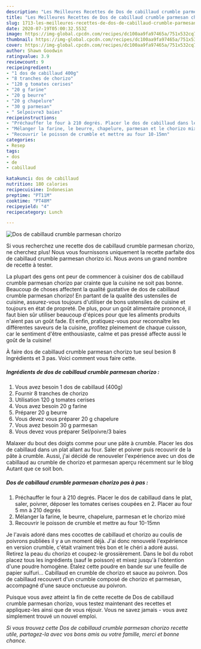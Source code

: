 ```yaml
---
description: "Les Meilleures Recettes de Dos de cabillaud crumble parmesan chorizo"
title: "Les Meilleures Recettes de Dos de cabillaud crumble parmesan chorizo"
slug: 1713-les-meilleures-recettes-de-dos-de-cabillaud-crumble-parmesan-chorizo
date: 2020-07-19T05:00:32.553Z
image: https://img-global.cpcdn.com/recipes/dc100aa9fa97465a/751x532cq70/dos-de-cabillaud-crumble-parmesan-chorizo-photo-principale-de-la-recette.jpg
thumbnail: https://img-global.cpcdn.com/recipes/dc100aa9fa97465a/751x532cq70/dos-de-cabillaud-crumble-parmesan-chorizo-photo-principale-de-la-recette.jpg
cover: https://img-global.cpcdn.com/recipes/dc100aa9fa97465a/751x532cq70/dos-de-cabillaud-crumble-parmesan-chorizo-photo-principale-de-la-recette.jpg
author: Shawn Goodwin
ratingvalue: 3.9
reviewcount: 9
recipeingredient:
- "1 dos de cabillaud 400g"
- "8 tranches de chorizo"
- "120 g tomates cerises"
- "20 g farine"
- "20 g beurre"
- "20 g chapelure"
- "30 g parmesan"
- " Selpoivre3 baies"
recipeinstructions:
- "Préchauffer le four à 210 degrés. Placer le dos de cabillaud dans le plat, saler, poivrer, déposer les tomates cerises coupées en 2. Placer au four 5 mn à 210 degrés"
- "Mélanger la farine, le beurre, chapelure, parmesan et le chorizo mixé"
- "Recouvrir le poisson de crumble et mettre au four 10-15mn"
categories:
- Resep
tags:
- dos
- de
- cabillaud

katakunci: dos de cabillaud 
nutrition: 180 calories
recipecuisine: Indonesian
preptime: "PT11M"
cooktime: "PT48M"
recipeyield: "4"
recipecategory: Lunch

---
```



![Dos de cabillaud crumble parmesan chorizo](https://img-global.cpcdn.com/recipes/dc100aa9fa97465a/751x532cq70/dos-de-cabillaud-crumble-parmesan-chorizo-photo-principale-de-la-recette.jpg)

Si vous recherchez une recette dos de cabillaud crumble parmesan chorizo, ne cherchez plus! Nous vous fournissons uniquement la recette parfaite dos de cabillaud crumble parmesan chorizo ici. Nous avons un grand nombre de recette à tester.

La plupart des gens ont peur de commencer à cuisiner dos de cabillaud crumble parmesan chorizo par crainte que la cuisine ne soit pas bonne. Beaucoup de choses affectent la qualité gustative de dos de cabillaud crumble parmesan chorizo! En partant de la qualité des ustensiles de cuisine, assurez-vous toujours d'utiliser de bons ustensiles de cuisine et toujours en état de propreté. De plus, pour un goût alimentaire prononcé, il faut bien sûr utiliser beaucoup d'épices pour que les aliments produits n'aient pas un goût fade. Et enfin, pratiquez-vous pour reconnaître les différentes saveurs de la cuisine, profitez pleinement de chaque cuisson, car le sentiment d'être enthousiaste, calme et pas pressé affecte aussi le goût de la cuisine!

<!--inarticleads1-->

À faire dos de cabillaud crumble parmesan chorizo tue seul besion 8 Ingrédients et 3 pas. Voici comment vous faire cette.

##### Ingrédients de dos de cabillaud crumble parmesan chorizo :

1. Vous avez besoin 1 dos de cabillaud (400g)
1. Fournir 8 tranches de chorizo
1. Utilisation 120 g tomates cerises
1. Vous avez besoin 20 g farine
1. Préparer 20 g beurre
1. Vous devez vous préparer 20 g chapelure
1. Vous avez besoin 30 g parmesan
1. Vous devez vous préparer  Sel/poivre/3 baies


Malaxer du bout des doigts comme pour une pâte à crumble. Placer les dos de cabillaud dans un plat allant au four. Saler et poivrer puis recouvrir de la pâte à crumble. Aussi, j&#39;ai décidé de renouveler l&#39;expérience avec un dos de cabillaud au crumble de chorizo et parmesan aperçu récemment sur le blog Autant que ce soit bon. 

<!--inarticleads2-->

##### Dos de cabillaud crumble parmesan chorizo pas à pas :

1. Préchauffer le four à 210 degrés. Placer le dos de cabillaud dans le plat, saler, poivrer, déposer les tomates cerises coupées en 2. Placer au four 5 mn à 210 degrés
1. Mélanger la farine, le beurre, chapelure, parmesan et le chorizo mixé
1. Recouvrir le poisson de crumble et mettre au four 10-15mn


Je l&#39;avais adoré dans mes cocottes de cabillaud et chorizo au coulis de poivrons publiées il y a un moment déjà. J&#39;ai donc renouvelé l&#39;expérience en version crumble, c&#39;était vraiment très bon et le chéri a adoré aussi. Retirez la peau du chorizo et coupez-le grossièrement. Dans le bol du robot placez tous les ingrédients (sauf le poisson) et mixez jusqu&#39;à l&#39;obtention d&#39;une poudre homogène. Étalez cette poudre en bande sur une feuille de papier sulfuri… Cabillaud en crumble de chorizo et sauce au poivron. Dos de cabillaud recouvert d&#39;un crumble composé de chorizo et parmesan, accompagné d&#39;une sauce onctueuse au poivron. 

<!--inarticleads1-->

<p>
Puisque vous avez atteint la fin de cette recette de Dos de cabillaud crumble parmesan chorizo, vous testez maintenant des recettes et appliquez-les ainsi que de vous réjouir. Vous ne savez jamais - vous avez simplement trouvé un nouvel emploi.
</p>

<p>
<i>Si vous trouvez cette Dos de cabillaud crumble parmesan chorizo recette utile, partagez-la avec vos bons amis ou votre famille, merci et bonne chance.</i>
</p>
